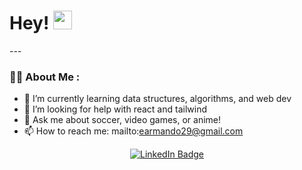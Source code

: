 <!--
**earmando29/earmando29** is a ✨ _special_ ✨ repository because its `README.md` (this file) appears on your GitHub profile.

Here are some ideas to get you started:

- 🔭 I’m currently working on ...
- 🌱 I’m currently learning ...
- 👯 I’m looking to collaborate on ...
- 🤔 I’m looking for help with ...
- 💬 Ask me about ...
- 📫 How to reach me: ...
- 😄 Pronouns: ...
- ⚡ Fun fact: ...
-->
<h1>
  Hey!
  <img src="https://media.giphy.com/media/hvRJCLFzcasrR4ia7z/giphy.gif" width="30px"/>
</h1>
 ---

### :man_technologist: About Me :
- 🌱 I’m currently learning data structures, algorithms, and web dev
- 🤔 I’m looking for help with react and tailwind
- 💬 Ask me about soccer, video games, or anime!
- 📫 How to reach me: mailto:earmando29@gmail.com

<div id="badges" align="center">
  <a href="https://www.linkedin.com/in/armando-espinoza999/">
    <img src="https://img.shields.io/badge/LinkedIn-blue?style=for-the-badge&logo=linkedin&logoColor=white" alt="LinkedIn Badge"/>
  </a>
</div>
